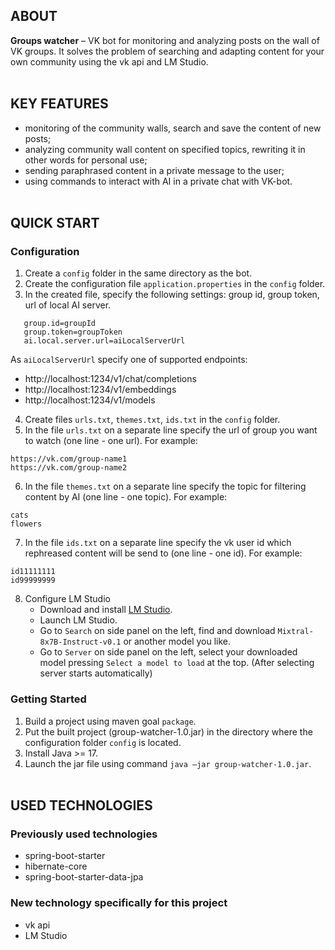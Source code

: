 ## ABOUT
**Groups watcher** – VK bot for monitoring and analyzing posts on the wall of VK groups. It solves the problem of searching and adapting content for your own community using the vk api and LM Studio.
<br><br>


## KEY FEATURES
- monitoring of the community walls, search and save the content of new posts; 
- analyzing community wall content on specified topics, rewriting it in other words for personal use;
- sending paraphrased content in a private message to the user;
- using commands to interact with AI in a private chat with VK-bot.
<br><br>


## QUICK START
### Configuration
1. Create a `config` folder in the same directory as the bot.
2. Create the configuration file `application.properties` in the `config` folder.
3. In the created file, specify the following settings: group id, group token, url of local AI server.  
```
   group.id=groupId
   group.token=groupToken
   ai.local.server.url=aiLocalServerUrl
```
As `aiLocalServerUrl` specify one of supported endpoints: 
- http://localhost:1234/v1/chat/completions
- http://localhost:1234/v1/embeddings
- http://localhost:1234/v1/models
4. Create files `urls.txt`, `themes.txt`, `ids.txt` in the `config` folder. 
5. In the file `urls.txt` on a separate line specify the url of group you want to watch (one line - one url). For example:
  ```
  https://vk.com/group-name1
  https://vk.com/group-name2
  ```
6. In the file `themes.txt` on a separate line specify the topic for filtering content by AI  (one line - one topic). For example:
  ```
  cats
  flowers
  ```
7. In the file `ids.txt` on a separate line specify the vk user id which rephreased content will be send to (one line - one id).  For example:
  ```
  id11111111
  id99999999
  ```
8. Configure LM Studio
   - Download and install [LM Studio](https://lmstudio.ai/).
   - Launch LM Studio.
   - Go to `Search` on side panel on the left, find and download `Mixtral-8x7B-Instruct-v0.1` or another model you like.
   - Go to `Server` on side panel on the left, select your downloaded model pressing `Select a model to load` at the top. (After selecting server starts automatically)


### Getting Started
1. Build a project using maven goal `package`.
2. Put the built project (group-watcher-1.0.jar) in the directory where the configuration folder `config` is located.
3. Install Java >= 17.
4. Launch the jar file using command `java –jar group-watcher-1.0.jar`.
<br><br>


## USED TECHNOLOGIES <br>
### Previously used technologies
- spring-boot-starter
- hibernate-core
- spring-boot-starter-data-jpa


### New technology specifically for this project
- vk api
- LM Studio

